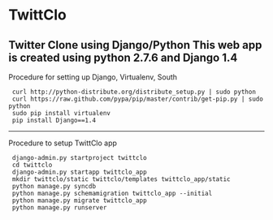 TwittClo
==============
Twitter Clone using Django/Python
This web app is created using python 2.7.6 and Django 1.4
--------------
Procedure for setting up Django, Virtualenv, South

```  
 curl http://python-distribute.org/distribute_setup.py | sudo python
 curl https://raw.github.com/pypa/pip/master/contrib/get-pip.py | sudo python
 sudo pip install virtualenv
 pip install Django==1.4
```
--------------
Procedure to setup TwittClo app

``` 
 django-admin.py startproject twittclo
 cd twittclo
 django-admin.py startapp twittclo_app
 mkdir twittclo/static twittclo/templates twittclo_app/static
 python manage.py syncdb
 python manage.py schemamigration twittclo_app --initial
 python manage.py migrate twittclo_app
 python manage.py runserver
``` 

